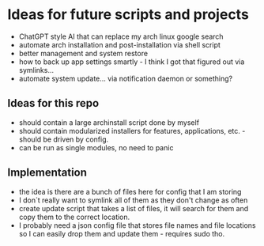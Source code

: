# Ideas for future scripts and projects

- ChatGPT style AI that can replace my arch linux google search
- automate arch installation and post-installation via shell script
- better management and system restore
- how to back up app settings smartly - I think I got that figured out via symlinks...
- automate system update... via notification daemon or something?

## Ideas for this repo

- should contain a large archinstall script done by myself
- should contain modularized installers for features, applications, etc. - should be driven by config.
- can be run as single modules, no need to panic


## Implementation 

- the idea is there are a bunch of files here for config that I am storing
- I don´t really want to symlink all of them as they don't change as often
- create update script that takes a list of files, it will search for them and copy them to the correct location.
- I probably need a json config file that stores file names and file locations so I can easily drop them and update them - requires sudo tho.
